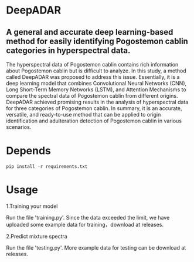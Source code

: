 # DeepADAR
## A general and accurate deep learning-based method for easily identifying Pogostemon cablin categories in hyperspectral data.
The hyperspectral data of Pogostemon cablin contains rich information about Pogostemon cablin but is difficult to analyze. In this study, a method called DeepADAR was proposed to address this issue. Essentially, it is a deep learning model that combines Convolutional Neural Networks (CNN), Long Short-Term Memory Networks (LSTM), and Attention Mechanisms to compare the spectral data of Pogostemon cablin from different origins. DeepADAR achieved promising results in the analysis of hyperspectral data for three categories of Pogostemon cablin. In summary, it is an accurate, versatile, and ready-to-use method that can be applied to origin identification and adulteration detection of Pogostemon cablin in various scenarios.
# Depends
``pip install -r requirements.txt``
# Usage
1.Training your model

Run the file 'training.py'. Since the data exceeded the limit, we have uploaded some example data for training，download at releases.

2.Predict mixture spectra

Run the file 'testing.py'. More example data for testing can be download at releases.
